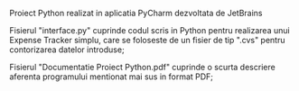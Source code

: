 Proiect Python realizat in aplicatia PyCharm dezvoltata de JetBrains

Fisierul "interface.py" cuprinde codul scris in Python pentru realizarea unui Expense Tracker simplu, care se foloseste de un fisier de tip ".cvs" pentru contorizarea datelor introduse;

Fisierul "Documentatie Proiect Python.pdf" cuprinde o scurta descriere aferenta programului mentionat mai sus in format PDF;
